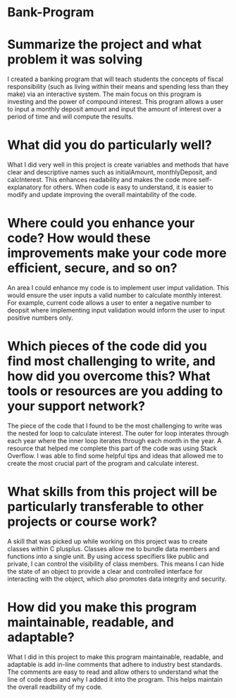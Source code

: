 # Bank-Program

# Summarize the project and what problem it was solving
I created a banking program that will teach students the concepts of fiscal responsibility (such as living within their means and spending less than they make) via an interactive system. The main focus on this program is investing and the power of compound interest. This program allows a user to input a monthly deposit amount and input the amount of interest over a period of time and will compute the results.

# What did you do particularly well?
What I did very well in this project is create variables and methods that have clear and descriptive names such as initialAmount, monthlyDeposit, and calcInterest. This enhances readability and makes the code more self-explanatory for others. When code is easy to understand, it is easier to modify and update improving the overall maintability of the code.

# Where could you enhance your code? How would these improvements make your code more efficient, secure, and so on?
An area I could enhance my code is to implement user imput validation. This would ensure the user inputs a valid number to calculate monthly interest. For example, current code allows a user to enter a negative number to deopsit where implementing input validation would inform the user to input positive numbers only.

# Which pieces of the code did you find most challenging to write, and how did you overcome this? What tools or resources are you adding to your support network?
The piece of the code that I found to be the most challenging to write was the nested for loop to calculate interest. The outer for loop interates through each year where the inner loop iterates through each month in the year. A resource that helped me complete this part of the code was using Stack Overflow. I was able to find some helpful tips and ideas that allowed me to create the most crucial part of the program and calculate interest.

# What skills from this project will be particularly transferable to other projects or course work?
A skill that was picked up while working on this project was to create classes within C plusplus. Classes allow me to bundle data members and functions into a single unit. By using access specifiers like public and private, I can control the visibility of class members. This means I can hide the state of an object to provide a clear and controlled interface for interacting with the object, which also promotes data integrity and security.

# How did you make this program maintainable, readable, and adaptable?
What I did in this project to make this program maintainable, readable, and adaptable is add in-line comments that adhere to industry best standards. The comments are easy to read and allow others to understand what the line of code does and why I added it into the program. This helps maintain the overall readbility of my code.
